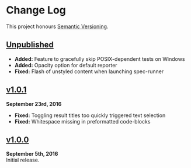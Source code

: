 Change Log
==========

This project honours [Semantic Versioning](http://semver.org/).


[Unpublished]
------------------------------------------------------------------------
* **Added:** Feature to gracefully skip POSIX-dependent tests on Windows
* **Added:** Opacity option for default reporter
* **Fixed:** Flash of unstyled content when launching spec-runner


[v1.0.1]
------------------------------------------------------------------------
**September 23rd, 2016**  
* **Fixed:** Toggling result titles too quickly triggered text selection
* **Fixed:** Whitespace missing in preformatted code-blocks



[v1.0.0]
------------------------------------------------------------------------
**September 5th, 2016**  
Initial release.


[Referenced links]:_____________________________________________________
[Unpublished]: ../../compare/v1.0.1...HEAD
[v1.0.1]: https://github.com/Alhadis/Atom-Mocha/releases/tag/v1.0.1
[v1.0.0]: https://github.com/Alhadis/Atom-Mocha/releases/tag/v1.0.0
